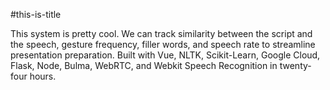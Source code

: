 #this-is-title

This system is pretty cool. We can track similarity between the script and the speech, gesture frequency, filler words, and speech rate to streamline presentation preparation. Built with Vue, NLTK, Scikit-Learn, Google Cloud, Flask, Node, Bulma, WebRTC, and Webkit Speech Recognition in twenty-four hours.